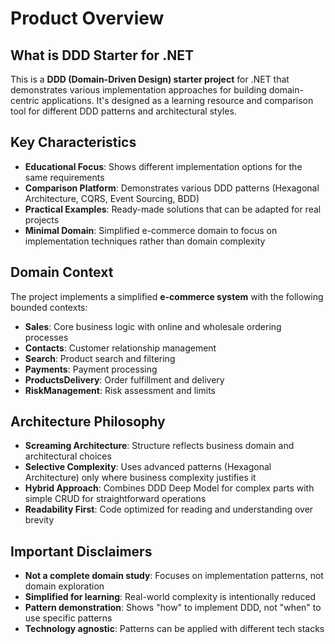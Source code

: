 # Product Overview

## What is DDD Starter for .NET

This is a **DDD (Domain-Driven Design) starter project** for .NET that demonstrates various implementation approaches for building domain-centric applications. It's designed as a learning resource and comparison tool for different DDD patterns and architectural styles.

## Key Characteristics

- **Educational Focus**: Shows different implementation options for the same requirements
- **Comparison Platform**: Demonstrates various DDD patterns (Hexagonal Architecture, CQRS, Event Sourcing, BDD)
- **Practical Examples**: Ready-made solutions that can be adapted for real projects
- **Minimal Domain**: Simplified e-commerce domain to focus on implementation techniques rather than domain complexity

## Domain Context

The project implements a simplified **e-commerce system** with the following bounded contexts:

- **Sales**: Core business logic with online and wholesale ordering processes
- **Contacts**: Customer relationship management
- **Search**: Product search and filtering
- **Payments**: Payment processing
- **ProductsDelivery**: Order fulfillment and delivery
- **RiskManagement**: Risk assessment and limits

## Architecture Philosophy

- **Screaming Architecture**: Structure reflects business domain and architectural choices
- **Selective Complexity**: Uses advanced patterns (Hexagonal Architecture) only where business complexity justifies it
- **Hybrid Approach**: Combines DDD Deep Model for complex parts with simple CRUD for straightforward operations
- **Readability First**: Code optimized for reading and understanding over brevity

## Important Disclaimers

- **Not a complete domain study**: Focuses on implementation patterns, not domain exploration
- **Simplified for learning**: Real-world complexity is intentionally reduced
- **Pattern demonstration**: Shows "how" to implement DDD, not "when" to use specific patterns
- **Technology agnostic**: Patterns can be applied with different tech stacks